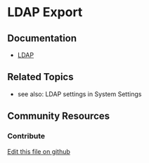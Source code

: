 # LDAP Export

## Documentation

* [LDAP](https://help.liferay.com/hc/en-us/articles/360029031771-LDAP)

## Related Topics

* see also: LDAP settings in System Settings

## Community Resources


### Contribute

[Edit this file on github](https://github.com/olafk/controlpanel-documentation-docs/blob/master/md/72en/com_liferay_configuration_admin_web_portlet_InstanceSettingsPortlet/ldap-export.md)
